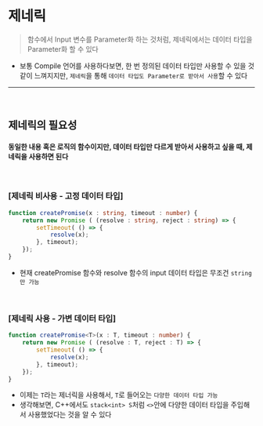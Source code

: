 # 제네릭
> 함수에서 Input 변수를 Parameter화 하는 것처럼, 제네릭에서는 데이터 타입을 Parameter화 할 수 있다
* 보통 Compile 언어를 사용하다보면, 한 번 정의된 데이터 타입만 사용할 수 있을 것 같이 느껴지지만, `제네릭`을 통해 `데이터 타입도 Parameter로 받아서 사용`할 수 있다

<hr>
<br>

## 제네릭의 필요성

#### 동일한 내용 혹은 로직의 함수이지만, 데이터 타입만 다르게 받아서 사용하고 싶을 때, 제네릭을 사용하면 된다

<br>

### [제네릭 비사용 - 고정 데이터 타입]

```TypeScript
function createPromise(x : string, timeout : number) {
    return new Promise ( (resolve : string, reject : string) => {
        setTimeout( () => {
            resolve(x);
        }, timeout);
    });
}
```
* 현재 createPromise 함수와 resolve 함수의 input 데이터 타입은 무조건 `string만 가능`

<br>

### [제네릭 사용 - 가변 데이터 타입]

```TypeScript
function createPromise<T>(x : T, timeout : number) {
    return new Promise ( (resolve : T, reject : T) => {
        setTimeout( () => {
            resolve(x);
        }, timeout);
    });
}
```
* 이제는 `T`라는 제너릭을 사용해서, `T`로 들어오는 `다양한 데이터 타입 가능`
* 생각해보면, C++에서도 `stack<int> S`처럼 `<>`안에 다양한 데이터 타입을 주입해서 사용했었다는 것을 알 수 있다
